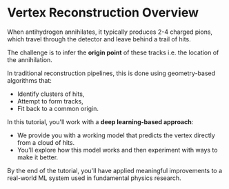 # Vertex Reconstruction Overview

When antihydrogen annihilates, it typically produces 2-4 charged pions, which
travel through the detector and leave behind a trail of hits.

The challenge is to infer the **origin point** of these tracks i.e. the location
of the annihilation.

In traditional reconstruction pipelines, this is done using geometry-based
algorithms that:
- Identify clusters of hits,
- Attempt to form tracks,
- Fit back to a common origin.

In this tutorial, you'll work with a **deep learning-based approach**:
- We provide you with a working model that predicts the vertex directly from a
  cloud of hits.
- You'll explore how this model works and then experiment with ways to make it
  better.

By the end of the tutorial, you'll have applied meaningful improvements to a
real-world ML system used in fundamental physics research.
